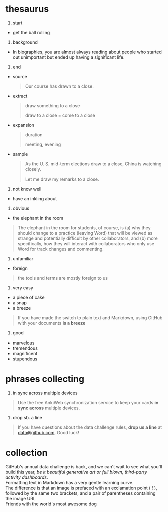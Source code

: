 # thesaurus
1. start
 * get the ball rolling  

1. background
 * In biographies, you are almost always reading about people who started out unimportant but ended up having a significant life.

1. end  
 * source    
 
   > Our course has drawn to a close.  
 * extract  
   
   > draw something to a close
   >
   > draw to a close = come to a close  
 * expansion  

   > duration
   >
   > meeting, evening  
 * sample  

   > As the U. S. mid-term elections draw to a close, China is watching closely.
   >
   > Let me draw my remarks to a close.  
1. not know well 
 * have an inkling about  
1. obvious
 * the elephant in the room  

 > The elephant in the room for students, of course, is (a) why they should change to a practice (leaving Word) that will be viewed as strange and potentially difficult by other collaborators, and (b) more specifically, how they will interact with collaborators who only use Word for track changes and commenting.  
1. unfamiliar
 * foreign  

 > the tools and terms are mostly foreign to us  
1. very easy
 * a piece of cake
 * a snap
 * a breeze  

 > If you have made the switch to plain text and Markdown, using GitHub with your documents **is a breeze**  
1. good
 * marvelous
 * tremendous
 * magnificent
 * stupendous  

# phrases collecting
1. in sync across multiple devices  

 > Use the free AnkiWeb synchronization service to keep your cards **in sync across** multiple devices.   
1. drop sb. a line

 > If you have questions about the data challenge rules, **drop us a line** at data@github.com. Good luck!  
# collection  
GitHub's annual data challenge is back, and we can't wait to see what you'll build this year, *be it beautiful generative art or full blown, third-party activity dashboards*.  
Formatting text in Markdown has a very gentle learning curve.  
The difference is that an image is prefaced with an exclamation point ( ! ), followed by the same two brackets, and a pair of parentheses containing the image URL  
Friends with the world's most awesome dog
